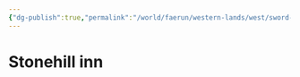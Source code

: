 ```yaml
---
{"dg-publish":true,"permalink":"/world/faerun/western-lands/west/sword-coast/phandalin/stonehill-inn/"}
---
```


# Stonehill inn


